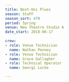 ```yaml
---
title: Bost-Uni Plues
season: StuFF
season_sort: 470
period: Spring
venue: New Theatre Studio A
date_start: 2018-06-17
  
crew:
- role: Venue Technician
  name: Nathan Penney
- role: Venue Technician
  name: Grace Gallagher
- role: Technical Operator
  name: Georgi Locke

---
```

